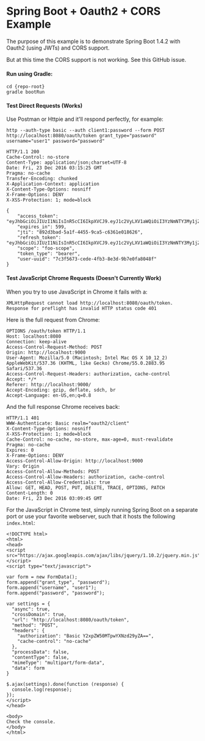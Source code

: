 # Spring Boot + Oauth2 + CORS Example

The purpose of this example is to demonstrate Spring Boot 1.4.2 with Oauth2 (using JWTs) and CORS support.

But at this time the CORS support is not working. See this GitHub issue.

#### Run using Gradle:

```
cd {repo-root}
gradle bootRun
```

#### Test Direct Requests (Works)

Use Postman or Httpie and it'll respond perfectly, for example:
```
http --auth-type basic --auth client1:password --form POST http://localhost:8080/oauth/token grant_type="password" username="user1" password="password"

HTTP/1.1 200
Cache-Control: no-store
Content-Type: application/json;charset=UTF-8
Date: Fri, 23 Dec 2016 03:15:25 GMT
Pragma: no-cache
Transfer-Encoding: chunked
X-Application-Context: application
X-Content-Type-Options: nosniff
X-Frame-Options: DENY
X-XSS-Protection: 1; mode=block

{
    "access_token": "eyJhbGciOiJIUzI1NiIsInR5cCI6IkpXVCJ9.eyJ1c2VyLXV1aWQiOiI3YzNmNTY3My1jZWRlLTRmYjMtOGUzZC05YjdlMGZhODA0OGYiLCJ1c2VyX25hbWUiOiJ1c2VyMSIsInNjb3BlIjpbImZvby1zY29wZSJdLCJleHAiOjE0ODI0NjM1MjUsImF1dGhvcml0aWVzIjpbInJpZ2h0MSJdLCJqdGkiOiI4OTJkM2JhZC01YTFmLTQ0NTUtOWNhNS1jNjM2MWUwMTg2MjYiLCJjbGllbnRfaWQiOiJjbGllbnQxIn0.ofNkDHhfpFwdW5qcgxoFzpoY9wzvs7vwwH2ULxBm4Bc",
    "expires_in": 599,
    "jti": "892d3bad-5a1f-4455-9ca5-c6361e018626",
    "refresh_token": "eyJhbGciOiJIUzI1NiIsInR5cCI6IkpXVCJ9.eyJ1c2VyLXV1aWQiOiI3YzNmNTY3My1jZWRlLTRmYjMtOGUzZC05YjdlMGZhODA0OGYiLCJ1c2VyX25hbWUiOiJ1c2VyMSIsInNjb3BlIjpbImZvby1zY29wZSJdLCJhdGkiOiI4OTJkM2JhZC01YTFmLTQ0NTUtOWNhNS1jNjM2MWUwMTg2MjYiLCJleHAiOjE0ODI0NjQ3MjUsImF1dGhvcml0aWVzIjpbInJpZ2h0MSJdLCJqdGkiOiJkNjI2NmNkNS1mZjdkLTRjYzItOWJjMS1jODU2MmEwOTY2ZGIiLCJjbGllbnRfaWQiOiJjbGllbnQxIn0.H_mKswPz8zuEoQajiO4FvrnFXJoVZttqXFG3sP58N4I",
    "scope": "foo-scope",
    "token_type": "bearer",
    "user-uuid": "7c3f5673-cede-4fb3-8e3d-9b7e0fa8048f"
}
```

#### Test JavaScript Chrome Requests (Doesn't Currently Work)

When you try to use JavaScript in Chrome it fails with a:
```
XMLHttpRequest cannot load http://localhost:8080/oauth/token.
Response for preflight has invalid HTTP status code 401
```

Here is the full request from Chrome:
```
OPTIONS /oauth/token HTTP/1.1
Host: localhost:8080
Connection: keep-alive
Access-Control-Request-Method: POST
Origin: http://localhost:9000
User-Agent: Mozilla/5.0 (Macintosh; Intel Mac OS X 10_12_2) AppleWebKit/537.36 (KHTML, like Gecko) Chrome/55.0.2883.95 Safari/537.36
Access-Control-Request-Headers: authorization, cache-control
Accept: */*
Referer: http://localhost:9000/
Accept-Encoding: gzip, deflate, sdch, br
Accept-Language: en-US,en;q=0.8
```
And the full response Chrome receives back:
```
HTTP/1.1 401
WWW-Authenticate: Basic realm="oauth2/client"
X-Content-Type-Options: nosniff
X-XSS-Protection: 1; mode=block
Cache-Control: no-cache, no-store, max-age=0, must-revalidate
Pragma: no-cache
Expires: 0
X-Frame-Options: DENY
Access-Control-Allow-Origin: http://localhost:9000
Vary: Origin
Access-Control-Allow-Methods: POST
Access-Control-Allow-Headers: authorization, cache-control
Access-Control-Allow-Credentials: true
Allow: GET, HEAD, POST, PUT, DELETE, TRACE, OPTIONS, PATCH
Content-Length: 0
Date: Fri, 23 Dec 2016 03:09:45 GMT
```

For the JavaScript in Chrome test, simply running Spring Boot on a separate port or use your favorite webserver, such that it hosts the following `index.html`:
```
<!DOCTYPE html>
<html>
<head>
<script src="https://ajax.googleapis.com/ajax/libs/jquery/1.10.2/jquery.min.js"></script>
<script type="text/javascript">

var form = new FormData();
form.append("grant_type", "password");
form.append("username", "user1");
form.append("password", "password");

var settings = {
  "async": true,
  "crossDomain": true,
  "url": "http://localhost:8080/oauth/token",
  "method": "POST",
  "headers": {
    "authorization": "Basic Y2xpZW50MTpwYXNzd29yZA==",
    "cache-control": "no-cache"
  },
  "processData": false,
  "contentType": false,
  "mimeType": "multipart/form-data",
  "data": form
}

$.ajax(settings).done(function (response) {
  console.log(response);
});
</script>
</head>

<body>
Check the console.
</body>
</html>
```